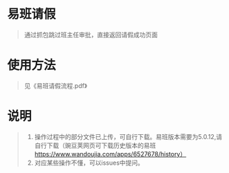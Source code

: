 # 易班请假
> 通过抓包跳过班主任审批，直接返回请假成功页面

# 使用方法
> 见《易班请假流程.pdf》

# 说明
> 1. 操作过程中的部分文件已上传，可自行下载。易班版本需要为5.0.12,请自行下载（豌豆荚网页可下载历史版本的易班 https://www.wandoujia.com/apps/6527678/history）
> 2. 对应某些操作不懂，可以issues中提问。
